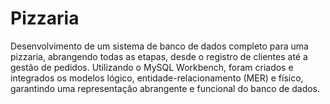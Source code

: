 # Pizzaria
Desenvolvimento de um sistema de banco de dados completo para uma pizzaria, abrangendo todas as etapas, desde o registro de clientes até a gestão de pedidos. Utilizando o MySQL Workbench, foram criados e integrados os modelos lógico, entidade-relacionamento (MER) e físico, garantindo uma representação abrangente e funcional do banco de dados.
